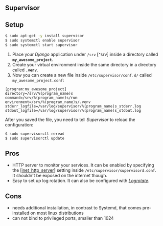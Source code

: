 ## Supervisor

## Setup

```bash
$ sudo apt-get -y install supervisor
$ sudo systemctl enable supervisor
$ sudo systemctl start supervisor
```

1. Place your *Django* application under `/srv` [^srv] inside a directory called **`my_awesome_project`**.
2. Create your virtual environment inside the same directory in a directory called **`.venv`**.
3. Now you can create a new file inside `/etc/supervisor/conf.d/` called `my_awesome_project.conf`:

```init
[program:my_awesome_project]
directory=/srv/%(program_name)s
command=/srv/%(program_name)s/run
environment=/srv/%(program_name)s/.venv
stderr_logfile=/var/log/supervisor/%(program_name)s_stderr.log
stdout_logfile=/var/log/supervisor/%(program_name)s_stdout.log
```

After you saved the file, you need to tell *Supervisor* to reload the configuration:

```bash
$ sudo supervisorctl reread
$ sudo supervisorctl update
```

## Pros

* HTTP server to monitor your services. It can be enabled by specifying the [[inet_http_server]](http://supervisord.org/configuration.html#inet-http-server-section-values) setting inside `/etc/supervisor/supervisord.conf`.
  It shouldn't be exposed on the internet though.
* Easy to set up log rotation. It can also be configured with [*Logrotate*](https://medium.com/@doodyp/easy-logging-with-logrotate-and-supervisord-16b72b79ded0).

## Cons

* needs additional installation, in contrast to Systemd, that comes pre-installed on most linux distributions
* can not bind to privileged ports, smaller than 1024
